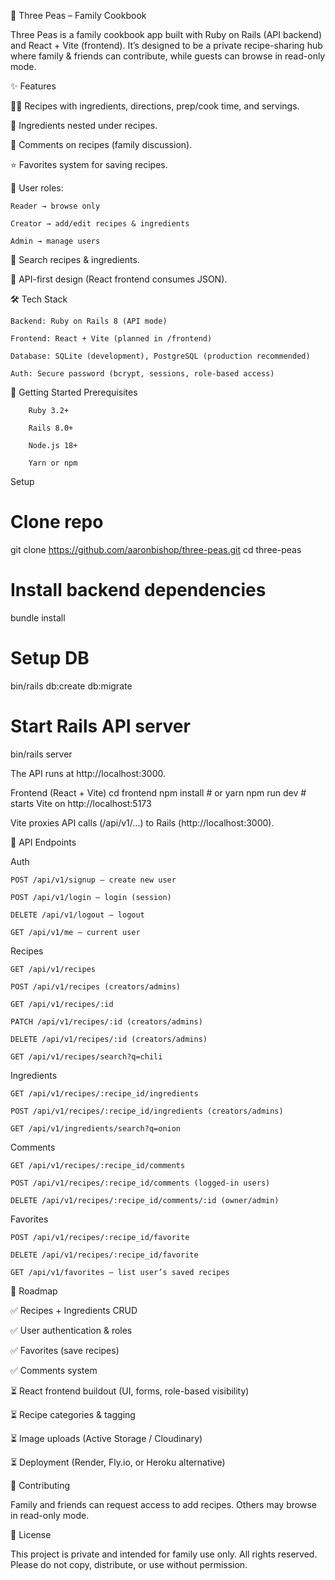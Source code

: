 🌱 Three Peas – Family Cookbook

Three Peas is a family cookbook app built with Ruby on Rails (API backend) and React + Vite (frontend).
It’s designed to be a private recipe-sharing hub where family & friends can contribute, while guests can browse in read-only mode.

✨ Features

👩‍🍳 Recipes with ingredients, directions, prep/cook time, and servings.

🥕 Ingredients nested under recipes.

💬 Comments on recipes (family discussion).

⭐ Favorites system for saving recipes.

🔐 User roles:

    Reader → browse only

    Creator → add/edit recipes & ingredients

    Admin → manage users

🔎 Search recipes & ingredients.

📱 API-first design (React frontend consumes JSON).

🛠 Tech Stack

    Backend: Ruby on Rails 8 (API mode)

    Frontend: React + Vite (planned in /frontend)

    Database: SQLite (development), PostgreSQL (production recommended)

    Auth: Secure password (bcrypt, sessions, role-based access)

🚀 Getting Started
    Prerequisites

        Ruby 3.2+

        Rails 8.0+

        Node.js 18+

        Yarn or npm

Setup

# Clone repo
git clone https://github.com/aaronbishop/three-peas.git
cd three-peas

# Install backend dependencies
bundle install

# Setup DB
bin/rails db:create db:migrate

# Start Rails API server
bin/rails server


The API runs at http://localhost:3000.

Frontend (React + Vite)
    cd frontend
    npm install   # or yarn
    npm run dev   # starts Vite on http://localhost:5173


Vite proxies API calls (/api/v1/...) to Rails (http://localhost:3000).

📡 API Endpoints

Auth

    POST /api/v1/signup – create new user

    POST /api/v1/login – login (session)

    DELETE /api/v1/logout – logout

    GET /api/v1/me – current user

Recipes

    GET /api/v1/recipes

    POST /api/v1/recipes (creators/admins)

    GET /api/v1/recipes/:id

    PATCH /api/v1/recipes/:id (creators/admins)

    DELETE /api/v1/recipes/:id (creators/admins)

    GET /api/v1/recipes/search?q=chili

Ingredients

    GET /api/v1/recipes/:recipe_id/ingredients

    POST /api/v1/recipes/:recipe_id/ingredients (creators/admins)

    GET /api/v1/ingredients/search?q=onion

Comments

    GET /api/v1/recipes/:recipe_id/comments

    POST /api/v1/recipes/:recipe_id/comments (logged-in users)

    DELETE /api/v1/recipes/:recipe_id/comments/:id (owner/admin)

Favorites

    POST /api/v1/recipes/:recipe_id/favorite

    DELETE /api/v1/recipes/:recipe_id/favorite

    GET /api/v1/favorites – list user’s saved recipes

🧭 Roadmap

✅ Recipes + Ingredients CRUD

✅ User authentication & roles

✅ Favorites (save recipes)

✅ Comments system

⏳ React frontend buildout (UI, forms, role-based visibility)

⏳ Recipe categories & tagging

⏳ Image uploads (Active Storage / Cloudinary)

⏳ Deployment (Render, Fly.io, or Heroku alternative)

🤝 Contributing

Family and friends can request access to add recipes.
Others may browse in read-only mode.

📜 License

This project is private and intended for family use only.
All rights reserved. Please do not copy, distribute, or use without permission.